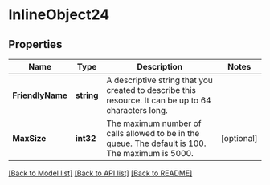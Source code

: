 # InlineObject24

## Properties

Name | Type | Description | Notes
------------ | ------------- | ------------- | -------------
**FriendlyName** | **string** | A descriptive string that you created to describe this resource. It can be up to 64 characters long. | 
**MaxSize** | **int32** | The maximum number of calls allowed to be in the queue. The default is 100. The maximum is 5000. | [optional] 

[[Back to Model list]](../README.md#documentation-for-models) [[Back to API list]](../README.md#documentation-for-api-endpoints) [[Back to README]](../README.md)


